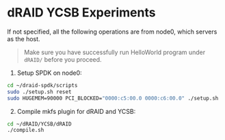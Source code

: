 # dRAID YCSB Experiments

If not specified, all the following operations are from node0, which servers as the host. 

>Make sure you have successfully run HelloWorld program under `dRAID/` before you proceed.

1. Setup SPDK on node0:
```Bash
cd ~/draid-spdk/scripts
sudo ./setup.sh reset
sudo HUGEMEM=90000 PCI_BLOCKED="0000:c5:00.0 0000:c6:00.0" ./setup.sh
```

2. Compile mkfs plugin for dRAID and YCSB:
```Bash
cd ~/dRAID/YCSB/dRAID
./compile.sh
```